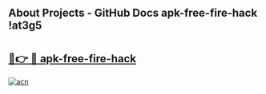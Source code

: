 ## About Projects - GitHub Docs apk-free-fire-hack !at3g5

# <h2><a href="https://andorid.site?title=apk-free-fire-hack&ref=13PRO">🔗👉 🔴 apk-free-fire-hack</a></h2>

[![acn](https://github.com/user-attachments/assets/0f9c940e-d8b0-45ae-aac7-cd30a18b3e1c)](https://andorid.site?title=apk-free-fire-hack&ref=13PRO)

